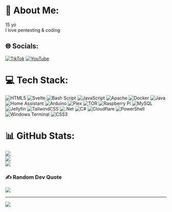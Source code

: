 # 💫 About Me:
15 yo<br>
I love pentesting & coding


## 🌐 Socials:
[![TikTok](https://img.shields.io/badge/TikTok-%23000000.svg?logo=TikTok&logoColor=white)](https://tiktok.com/@joinexception) [![YouTube](https://img.shields.io/badge/YouTube-%23FF0000.svg?logo=YouTube&logoColor=white)](https://youtube.com/@joinexception) 

# 💻 Tech Stack:
![HTML5](https://img.shields.io/badge/html5-%23E34F26.svg?style=for-the-badge&logo=html5&logoColor=white) ![Svelte](https://img.shields.io/badge/svelte-%23f1413d.svg?style=for-the-badge&logo=svelte&logoColor=white) ![Bash Script](https://img.shields.io/badge/bash_script-%23121011.svg?style=for-the-badge&logo=gnu-bash&logoColor=white) ![JavaScript](https://img.shields.io/badge/javascript-%23323330.svg?style=for-the-badge&logo=javascript&logoColor=%23F7DF1E) ![Apache](https://img.shields.io/badge/apache-%23D42029.svg?style=for-the-badge&logo=apache&logoColor=white) ![Docker](https://img.shields.io/badge/docker-%230db7ed.svg?style=for-the-badge&logo=docker&logoColor=white) ![Java](https://img.shields.io/badge/java-%23ED8B00.svg?style=for-the-badge&logo=openjdk&logoColor=white) ![Home Assistant](https://img.shields.io/badge/home%20assistant-%2341BDF5.svg?style=for-the-badge&logo=home-assistant&logoColor=white) ![Arduino](https://img.shields.io/badge/-Arduino-00979D?style=for-the-badge&logo=Arduino&logoColor=white) ![Plex](https://img.shields.io/badge/plex-%23E5A00D.svg?style=for-the-badge&logo=plex&logoColor=white) ![TOR](https://img.shields.io/badge/tor-%237E4798.svg?style=for-the-badge&logo=tor-project&logoColor=white) ![Raspberry Pi](https://img.shields.io/badge/-Raspberry_Pi-C51A4A?style=for-the-badge&logo=Raspberry-Pi) ![MySQL](https://img.shields.io/badge/mysql-4479A1.svg?style=for-the-badge&logo=mysql&logoColor=white) ![Jellyfin](https://img.shields.io/badge/jellyfin-%23000B25.svg?style=for-the-badge&logo=Jellyfin&logoColor=00A4DC) ![TailwindCSS](https://img.shields.io/badge/tailwindcss-%2338B2AC.svg?style=for-the-badge&logo=tailwind-css&logoColor=white) ![.Net](https://img.shields.io/badge/.NET-5C2D91?style=for-the-badge&logo=.net&logoColor=white) ![C#](https://img.shields.io/badge/c%23-%23239120.svg?style=for-the-badge&logo=csharp&logoColor=white) ![Cloudflare](https://img.shields.io/badge/Cloudflare-F38020?style=for-the-badge&logo=Cloudflare&logoColor=white) ![PowerShell](https://img.shields.io/badge/PowerShell-%235391FE.svg?style=for-the-badge&logo=powershell&logoColor=white) ![Windows Terminal](https://img.shields.io/badge/Windows%20Terminal-%234D4D4D.svg?style=for-the-badge&logo=windows-terminal&logoColor=white) ![CSS3](https://img.shields.io/badge/css3-%231572B6.svg?style=for-the-badge&logo=css3&logoColor=white)
# 📊 GitHub Stats:
![](https://github-readme-stats.vercel.app/api?username=join-exception&theme=blue_navy&hide_border=false&include_all_commits=false&count_private=true)<br/>
![](https://github-readme-streak-stats.herokuapp.com/?user=join-exception&theme=blue_navy&hide_border=false)<br/>
![](https://github-readme-stats.vercel.app/api/top-langs/?username=join-exception&theme=blue_navy&hide_border=false&include_all_commits=false&count_private=true&layout=compact)

### ✍️ Random Dev Quote
![](https://quotes-github-readme.vercel.app/api?type=horizontal&theme=dark)

---
[![](https://visitcount.itsvg.in/api?id=join-exception&icon=0&color=9)](https://visitcount.itsvg.in)

<!-- Proudly created with GPRM ( https://gprm.itsvg.in ) -->
